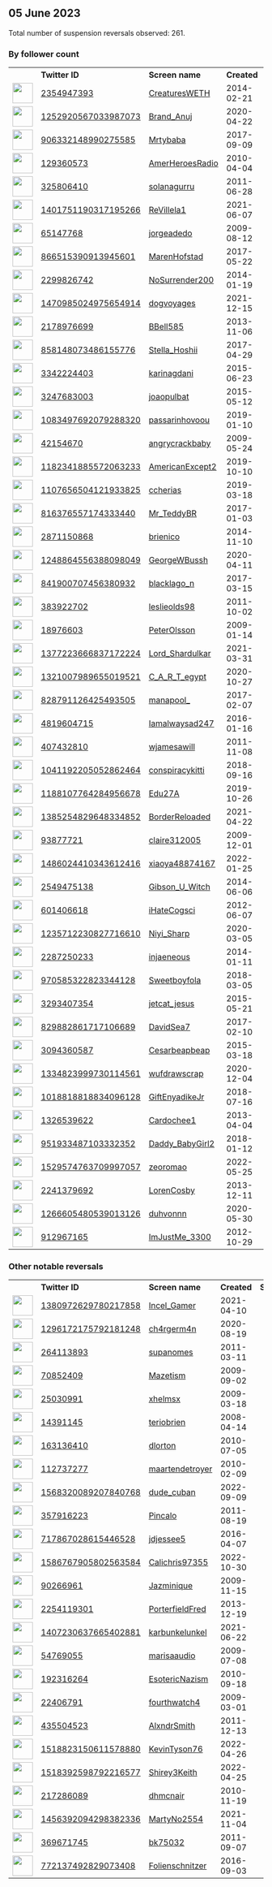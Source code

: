 
## 05 June 2023
Total number of suspension reversals observed: 261.

### By follower count
<table><tr><th></th><th align="left">Twitter ID</th><th align="left">Screen name</th>
<th align="left">Created</th><th align="left">Status</th><th align="left">Suspended</th><th align="left">Followers</th>
<tr><td><a href="https://pbs.twimg.com/profile_images/1666093471638355971/Ohqh8cWD_normal.jpg"><img src="https://pbs.twimg.com/profile_images/1666093471638355971/Ohqh8cWD_normal.jpg" width="40px" height="40px" align="center"/></a></td><td><a href="https://twitter.com/intent/user?user_id=2354947393">2354947393</a></td><td><a href="https://twitter.com/CreaturesWETH">CreaturesWETH</a></td><td>2014-02-21</td><td align="center"></td><td></td><td>119197</td></tr>
<tr><td><a href="https://pbs.twimg.com/profile_images/1398677279216046080/ReGXlqBT_normal.jpg"><img src="https://pbs.twimg.com/profile_images/1398677279216046080/ReGXlqBT_normal.jpg" width="40px" height="40px" align="center"/></a></td><td><a href="https://twitter.com/intent/user?user_id=1252920567033987073">1252920567033987073</a></td><td><a href="https://twitter.com/Brand_Anuj">Brand_Anuj</a></td><td>2020-04-22</td><td align="center"></td><td></td><td>114729</td></tr>
<tr><td><a href="https://pbs.twimg.com/profile_images/1665448837849161729/KvR-N5pc_normal.jpg"><img src="https://pbs.twimg.com/profile_images/1665448837849161729/KvR-N5pc_normal.jpg" width="40px" height="40px" align="center"/></a></td><td><a href="https://twitter.com/intent/user?user_id=906332148990275585">906332148990275585</a></td><td><a href="https://twitter.com/Mrtybaba">Mrtybaba</a></td><td>2017-09-09</td><td align="center"></td><td></td><td>50354</td></tr>
<tr><td><a href="https://pbs.twimg.com/profile_images/1143713042/twittericon_normal.PNG"><img src="https://pbs.twimg.com/profile_images/1143713042/twittericon_normal.PNG" width="40px" height="40px" align="center"/></a></td><td><a href="https://twitter.com/intent/user?user_id=129360573">129360573</a></td><td><a href="https://twitter.com/AmerHeroesRadio">AmerHeroesRadio</a></td><td>2010-04-04</td><td align="center"></td><td>2022-10-28</td><td>25053</td></tr>
<tr><td><a href="https://pbs.twimg.com/profile_images/1664077425536299009/eD0uHiUZ_normal.jpg"><img src="https://pbs.twimg.com/profile_images/1664077425536299009/eD0uHiUZ_normal.jpg" width="40px" height="40px" align="center"/></a></td><td><a href="https://twitter.com/intent/user?user_id=325806410">325806410</a></td><td><a href="https://twitter.com/solanagurru">solanagurru</a></td><td>2011-06-28</td><td align="center">🔒</td><td>2023-05-04</td><td>22892</td></tr>
<tr><td><a href="https://pbs.twimg.com/profile_images/1584533912864395266/e_bcbxLc_normal.jpg"><img src="https://pbs.twimg.com/profile_images/1584533912864395266/e_bcbxLc_normal.jpg" width="40px" height="40px" align="center"/></a></td><td><a href="https://twitter.com/intent/user?user_id=1401751190317195266">1401751190317195266</a></td><td><a href="https://twitter.com/ReVillela1">ReVillela1</a></td><td>2021-06-07</td><td align="center"></td><td></td><td>22863</td></tr>
<tr><td><a href="https://pbs.twimg.com/profile_images/1509390791419912193/K0g6B043_normal.jpg"><img src="https://pbs.twimg.com/profile_images/1509390791419912193/K0g6B043_normal.jpg" width="40px" height="40px" align="center"/></a></td><td><a href="https://twitter.com/intent/user?user_id=65147768">65147768</a></td><td><a href="https://twitter.com/jorgeadedo">jorgeadedo</a></td><td>2009-08-12</td><td align="center"></td><td>2022-08-23</td><td>14831</td></tr>
<tr><td><a href="https://pbs.twimg.com/profile_images/1383589404426399746/2hkKp706_normal.jpg"><img src="https://pbs.twimg.com/profile_images/1383589404426399746/2hkKp706_normal.jpg" width="40px" height="40px" align="center"/></a></td><td><a href="https://twitter.com/intent/user?user_id=866515390913945601">866515390913945601</a></td><td><a href="https://twitter.com/MarenHofstad">MarenHofstad</a></td><td>2017-05-22</td><td align="center"></td><td>2022-12-31</td><td>13169</td></tr>
<tr><td><a href="https://pbs.twimg.com/profile_images/1391915541619687426/Kp5yMemu_normal.jpg"><img src="https://pbs.twimg.com/profile_images/1391915541619687426/Kp5yMemu_normal.jpg" width="40px" height="40px" align="center"/></a></td><td><a href="https://twitter.com/intent/user?user_id=2299826742">2299826742</a></td><td><a href="https://twitter.com/NoSurrender200">NoSurrender200</a></td><td>2014-01-19</td><td align="center"></td><td>2022-06-25</td><td>12583</td></tr>
<tr><td><a href="https://pbs.twimg.com/profile_images/1519368514137640960/Q9MPxkxC_normal.jpg"><img src="https://pbs.twimg.com/profile_images/1519368514137640960/Q9MPxkxC_normal.jpg" width="40px" height="40px" align="center"/></a></td><td><a href="https://twitter.com/intent/user?user_id=1470985024975654914">1470985024975654914</a></td><td><a href="https://twitter.com/dogvoyages">dogvoyages</a></td><td>2021-12-15</td><td align="center"></td><td>2022-08-03</td><td>10814</td></tr>
<tr><td><a href="https://pbs.twimg.com/profile_images/1659688882135351297/MIlQ7ckv_normal.jpg"><img src="https://pbs.twimg.com/profile_images/1659688882135351297/MIlQ7ckv_normal.jpg" width="40px" height="40px" align="center"/></a></td><td><a href="https://twitter.com/intent/user?user_id=2178976699">2178976699</a></td><td><a href="https://twitter.com/BBell585">BBell585</a></td><td>2013-11-06</td><td align="center"></td><td>2023-04-17</td><td>10177</td></tr>
<tr><td><a href="https://pbs.twimg.com/profile_images/1599200540113612801/52xPXGd1_normal.jpg"><img src="https://pbs.twimg.com/profile_images/1599200540113612801/52xPXGd1_normal.jpg" width="40px" height="40px" align="center"/></a></td><td><a href="https://twitter.com/intent/user?user_id=858148073486155776">858148073486155776</a></td><td><a href="https://twitter.com/Stella_Hoshii">Stella_Hoshii</a></td><td>2017-04-29</td><td align="center"></td><td>2023-05-27</td><td>10050</td></tr>
<tr><td><a href="https://pbs.twimg.com/profile_images/1349329567509585923/-XIiQ_x6_normal.jpg"><img src="https://pbs.twimg.com/profile_images/1349329567509585923/-XIiQ_x6_normal.jpg" width="40px" height="40px" align="center"/></a></td><td><a href="https://twitter.com/intent/user?user_id=3342224403">3342224403</a></td><td><a href="https://twitter.com/karinagdani">karinagdani</a></td><td>2015-06-23</td><td align="center"></td><td></td><td>7590</td></tr>
<tr><td><a href="https://pbs.twimg.com/profile_images/1426586185326018565/CgBbUOwY_normal.jpg"><img src="https://pbs.twimg.com/profile_images/1426586185326018565/CgBbUOwY_normal.jpg" width="40px" height="40px" align="center"/></a></td><td><a href="https://twitter.com/intent/user?user_id=3247683003">3247683003</a></td><td><a href="https://twitter.com/joaopulbat">joaopulbat</a></td><td>2015-05-12</td><td align="center"></td><td>2022-07-18</td><td>7040</td></tr>
<tr><td><a href="https://pbs.twimg.com/profile_images/1222312635233918976/_KtxVW3r_normal.jpg"><img src="https://pbs.twimg.com/profile_images/1222312635233918976/_KtxVW3r_normal.jpg" width="40px" height="40px" align="center"/></a></td><td><a href="https://twitter.com/intent/user?user_id=1083497692079288320">1083497692079288320</a></td><td><a href="https://twitter.com/passarinhovoou">passarinhovoou</a></td><td>2019-01-10</td><td align="center"></td><td></td><td>6301</td></tr>
<tr><td><a href="https://pbs.twimg.com/profile_images/1669296488596271105/koEzA5vA_normal.jpg"><img src="https://pbs.twimg.com/profile_images/1669296488596271105/koEzA5vA_normal.jpg" width="40px" height="40px" align="center"/></a></td><td><a href="https://twitter.com/intent/user?user_id=42154670">42154670</a></td><td><a href="https://twitter.com/angrycrackbaby">angrycrackbaby</a></td><td>2009-05-24</td><td align="center"></td><td></td><td>6250</td></tr>
<tr><td><a href="https://pbs.twimg.com/profile_images/1375852742309261315/M0cEMTjP_normal.jpg"><img src="https://pbs.twimg.com/profile_images/1375852742309261315/M0cEMTjP_normal.jpg" width="40px" height="40px" align="center"/></a></td><td><a href="https://twitter.com/intent/user?user_id=1182341885572063233">1182341885572063233</a></td><td><a href="https://twitter.com/AmericanExcept2">AmericanExcept2</a></td><td>2019-10-10</td><td align="center"></td><td>2022-10-29</td><td>6229</td></tr>
<tr><td><a href="https://pbs.twimg.com/profile_images/1667542786139193346/e6D6UCbD_normal.jpg"><img src="https://pbs.twimg.com/profile_images/1667542786139193346/e6D6UCbD_normal.jpg" width="40px" height="40px" align="center"/></a></td><td><a href="https://twitter.com/intent/user?user_id=1107656504121933825">1107656504121933825</a></td><td><a href="https://twitter.com/ccherias">ccherias</a></td><td>2019-03-18</td><td align="center"></td><td>2023-05-27</td><td>6157</td></tr>
<tr><td><a href="https://pbs.twimg.com/profile_images/1374191217236402179/iQ8-kfEf_normal.jpg"><img src="https://pbs.twimg.com/profile_images/1374191217236402179/iQ8-kfEf_normal.jpg" width="40px" height="40px" align="center"/></a></td><td><a href="https://twitter.com/intent/user?user_id=816376557174333440">816376557174333440</a></td><td><a href="https://twitter.com/Mr_TeddyBR">Mr_TeddyBR</a></td><td>2017-01-03</td><td align="center"></td><td>2022-07-03</td><td>5076</td></tr>
<tr><td><a href="https://pbs.twimg.com/profile_images/1425992056263122946/tzsYW7bW_normal.jpg"><img src="https://pbs.twimg.com/profile_images/1425992056263122946/tzsYW7bW_normal.jpg" width="40px" height="40px" align="center"/></a></td><td><a href="https://twitter.com/intent/user?user_id=2871150868">2871150868</a></td><td><a href="https://twitter.com/brienico">brienico</a></td><td>2014-11-10</td><td align="center"></td><td>2022-07-10</td><td>4950</td></tr>
<tr><td><a href="https://pbs.twimg.com/profile_images/1665833907550408704/7Xww9Xl5_normal.jpg"><img src="https://pbs.twimg.com/profile_images/1665833907550408704/7Xww9Xl5_normal.jpg" width="40px" height="40px" align="center"/></a></td><td><a href="https://twitter.com/intent/user?user_id=1248864556388098049">1248864556388098049</a></td><td><a href="https://twitter.com/GeorgeWBussh">GeorgeWBussh</a></td><td>2020-04-11</td><td align="center"></td><td></td><td>4813</td></tr>
<tr><td><a href="https://pbs.twimg.com/profile_images/1629416689883545601/3AsYXDsf_normal.jpg"><img src="https://pbs.twimg.com/profile_images/1629416689883545601/3AsYXDsf_normal.jpg" width="40px" height="40px" align="center"/></a></td><td><a href="https://twitter.com/intent/user?user_id=841900707456380932">841900707456380932</a></td><td><a href="https://twitter.com/blacklago_n">blacklago_n</a></td><td>2017-03-15</td><td align="center"></td><td>2023-05-27</td><td>4761</td></tr>
<tr><td><a href="https://pbs.twimg.com/profile_images/1665671745355804672/SY8lEVbb_normal.jpg"><img src="https://pbs.twimg.com/profile_images/1665671745355804672/SY8lEVbb_normal.jpg" width="40px" height="40px" align="center"/></a></td><td><a href="https://twitter.com/intent/user?user_id=383922702">383922702</a></td><td><a href="https://twitter.com/leslieolds98">leslieolds98</a></td><td>2011-10-02</td><td align="center"></td><td>2022-08-19</td><td>4408</td></tr>
<tr><td><a href="https://pbs.twimg.com/profile_images/639527151398711296/O1e2CPpg_normal.jpg"><img src="https://pbs.twimg.com/profile_images/639527151398711296/O1e2CPpg_normal.jpg" width="40px" height="40px" align="center"/></a></td><td><a href="https://twitter.com/intent/user?user_id=18976603">18976603</a></td><td><a href="https://twitter.com/PeterOlsson">PeterOlsson</a></td><td>2009-01-14</td><td align="center"></td><td>2023-05-27</td><td>3552</td></tr>
<tr><td><a href="https://pbs.twimg.com/profile_images/1671819828913639435/43V7ni9L_normal.jpg"><img src="https://pbs.twimg.com/profile_images/1671819828913639435/43V7ni9L_normal.jpg" width="40px" height="40px" align="center"/></a></td><td><a href="https://twitter.com/intent/user?user_id=1377223666837172224">1377223666837172224</a></td><td><a href="https://twitter.com/Lord_Shardulkar">Lord_Shardulkar</a></td><td>2021-03-31</td><td align="center"></td><td>2023-05-22</td><td>3530</td></tr>
<tr><td><a href="https://pbs.twimg.com/profile_images/1385491030632509441/2GALZf0k_normal.jpg"><img src="https://pbs.twimg.com/profile_images/1385491030632509441/2GALZf0k_normal.jpg" width="40px" height="40px" align="center"/></a></td><td><a href="https://twitter.com/intent/user?user_id=1321007989655019521">1321007989655019521</a></td><td><a href="https://twitter.com/C_A_R_T_egypt">C_A_R_T_egypt</a></td><td>2020-10-27</td><td align="center"></td><td>2023-04-13</td><td>3321</td></tr>
<tr><td><a href="https://pbs.twimg.com/profile_images/1667455527196975104/ChMSR1xk_normal.jpg"><img src="https://pbs.twimg.com/profile_images/1667455527196975104/ChMSR1xk_normal.jpg" width="40px" height="40px" align="center"/></a></td><td><a href="https://twitter.com/intent/user?user_id=828791126425493505">828791126425493505</a></td><td><a href="https://twitter.com/manapool_">manapool_</a></td><td>2017-02-07</td><td align="center"></td><td>2023-05-27</td><td>3260</td></tr>
<tr><td><a href="https://pbs.twimg.com/profile_images/1492575581455671305/ieGa2Mo4_normal.jpg"><img src="https://pbs.twimg.com/profile_images/1492575581455671305/ieGa2Mo4_normal.jpg" width="40px" height="40px" align="center"/></a></td><td><a href="https://twitter.com/intent/user?user_id=4819604715">4819604715</a></td><td><a href="https://twitter.com/Iamalwaysad247">Iamalwaysad247</a></td><td>2016-01-16</td><td align="center"></td><td>2022-05-21</td><td>3167</td></tr>
<tr><td><a href="https://pbs.twimg.com/profile_images/1238180755601108992/WojBHOqI_normal.jpg"><img src="https://pbs.twimg.com/profile_images/1238180755601108992/WojBHOqI_normal.jpg" width="40px" height="40px" align="center"/></a></td><td><a href="https://twitter.com/intent/user?user_id=407432810">407432810</a></td><td><a href="https://twitter.com/wjamesawill">wjamesawill</a></td><td>2011-11-08</td><td align="center"></td><td>2022-03-05</td><td>3092</td></tr>
<tr><td><a href="https://pbs.twimg.com/profile_images/1426551446632243204/SwLGBrxH_normal.jpg"><img src="https://pbs.twimg.com/profile_images/1426551446632243204/SwLGBrxH_normal.jpg" width="40px" height="40px" align="center"/></a></td><td><a href="https://twitter.com/intent/user?user_id=1041192205052862464">1041192205052862464</a></td><td><a href="https://twitter.com/conspiracykitti">conspiracykitti</a></td><td>2018-09-16</td><td align="center"></td><td>2022-03-13</td><td>3038</td></tr>
<tr><td><a href="https://pbs.twimg.com/profile_images/1547676105972166657/X9_hlTn6_normal.jpg"><img src="https://pbs.twimg.com/profile_images/1547676105972166657/X9_hlTn6_normal.jpg" width="40px" height="40px" align="center"/></a></td><td><a href="https://twitter.com/intent/user?user_id=1188107764284956678">1188107764284956678</a></td><td><a href="https://twitter.com/Edu27A">Edu27A</a></td><td>2019-10-26</td><td align="center"></td><td>2022-07-28</td><td>3035</td></tr>
<tr><td><a href="https://pbs.twimg.com/profile_images/1578427662812565504/1kaNR33T_normal.jpg"><img src="https://pbs.twimg.com/profile_images/1578427662812565504/1kaNR33T_normal.jpg" width="40px" height="40px" align="center"/></a></td><td><a href="https://twitter.com/intent/user?user_id=1385254829648334852">1385254829648334852</a></td><td><a href="https://twitter.com/BorderReloaded">BorderReloaded</a></td><td>2021-04-22</td><td align="center"></td><td>2023-05-27</td><td>2834</td></tr>
<tr><td><a href="https://pbs.twimg.com/profile_images/1669360087981490179/tkOvViWt_normal.jpg"><img src="https://pbs.twimg.com/profile_images/1669360087981490179/tkOvViWt_normal.jpg" width="40px" height="40px" align="center"/></a></td><td><a href="https://twitter.com/intent/user?user_id=93877721">93877721</a></td><td><a href="https://twitter.com/claire312005">claire312005</a></td><td>2009-12-01</td><td align="center"></td><td>2022-05-04</td><td>2832</td></tr>
<tr><td><a href="https://pbs.twimg.com/profile_images/1486024754331070464/t8UNF1nD_normal.jpg"><img src="https://pbs.twimg.com/profile_images/1486024754331070464/t8UNF1nD_normal.jpg" width="40px" height="40px" align="center"/></a></td><td><a href="https://twitter.com/intent/user?user_id=1486024410343612416">1486024410343612416</a></td><td><a href="https://twitter.com/xiaoya48874167">xiaoya48874167</a></td><td>2022-01-25</td><td align="center"></td><td>2023-05-27</td><td>2736</td></tr>
<tr><td><a href="https://pbs.twimg.com/profile_images/1318118447235158016/RLWdElBF_normal.jpg"><img src="https://pbs.twimg.com/profile_images/1318118447235158016/RLWdElBF_normal.jpg" width="40px" height="40px" align="center"/></a></td><td><a href="https://twitter.com/intent/user?user_id=2549475138">2549475138</a></td><td><a href="https://twitter.com/Gibson_U_Witch">Gibson_U_Witch</a></td><td>2014-06-06</td><td align="center"></td><td></td><td>2488</td></tr>
<tr><td><a href="https://pbs.twimg.com/profile_images/1485251772771979269/700AQbtU_normal.jpg"><img src="https://pbs.twimg.com/profile_images/1485251772771979269/700AQbtU_normal.jpg" width="40px" height="40px" align="center"/></a></td><td><a href="https://twitter.com/intent/user?user_id=601406618">601406618</a></td><td><a href="https://twitter.com/iHateCogsci">iHateCogsci</a></td><td>2012-06-07</td><td align="center"></td><td>2023-05-27</td><td>2477</td></tr>
<tr><td><a href="https://pbs.twimg.com/profile_images/1548243811293220870/toI1Jy1X_normal.jpg"><img src="https://pbs.twimg.com/profile_images/1548243811293220870/toI1Jy1X_normal.jpg" width="40px" height="40px" align="center"/></a></td><td><a href="https://twitter.com/intent/user?user_id=1235712230827716610">1235712230827716610</a></td><td><a href="https://twitter.com/Niyi_Sharp">Niyi_Sharp</a></td><td>2020-03-05</td><td align="center"></td><td>2022-11-16</td><td>2351</td></tr>
<tr><td><a href="https://pbs.twimg.com/profile_images/1256001105483444224/Av04nGMV_normal.jpg"><img src="https://pbs.twimg.com/profile_images/1256001105483444224/Av04nGMV_normal.jpg" width="40px" height="40px" align="center"/></a></td><td><a href="https://twitter.com/intent/user?user_id=2287250233">2287250233</a></td><td><a href="https://twitter.com/injaeneous">injaeneous</a></td><td>2014-01-11</td><td align="center"></td><td>2022-08-19</td><td>2308</td></tr>
<tr><td><a href="https://pbs.twimg.com/profile_images/1536356445138083844/awr-OGLg_normal.jpg"><img src="https://pbs.twimg.com/profile_images/1536356445138083844/awr-OGLg_normal.jpg" width="40px" height="40px" align="center"/></a></td><td><a href="https://twitter.com/intent/user?user_id=970585322823344128">970585322823344128</a></td><td><a href="https://twitter.com/Sweetboyfola">Sweetboyfola</a></td><td>2018-03-05</td><td align="center"></td><td>2023-01-28</td><td>2299</td></tr>
<tr><td><a href="https://pbs.twimg.com/profile_images/601498520323928064/cS5HhnnV_normal.jpg"><img src="https://pbs.twimg.com/profile_images/601498520323928064/cS5HhnnV_normal.jpg" width="40px" height="40px" align="center"/></a></td><td><a href="https://twitter.com/intent/user?user_id=3293407354">3293407354</a></td><td><a href="https://twitter.com/jetcat_jesus">jetcat_jesus</a></td><td>2015-05-21</td><td align="center"></td><td>2022-03-28</td><td>2136</td></tr>
<tr><td><a href="https://pbs.twimg.com/profile_images/917683058463072256/KZ3rwRDS_normal.jpg"><img src="https://pbs.twimg.com/profile_images/917683058463072256/KZ3rwRDS_normal.jpg" width="40px" height="40px" align="center"/></a></td><td><a href="https://twitter.com/intent/user?user_id=829882861717106689">829882861717106689</a></td><td><a href="https://twitter.com/DavidSea7">DavidSea7</a></td><td>2017-02-10</td><td align="center"></td><td></td><td>2004</td></tr>
<tr><td><a href="https://pbs.twimg.com/profile_images/1586853813750743043/cj9fXN1p_normal.jpg"><img src="https://pbs.twimg.com/profile_images/1586853813750743043/cj9fXN1p_normal.jpg" width="40px" height="40px" align="center"/></a></td><td><a href="https://twitter.com/intent/user?user_id=3094360587">3094360587</a></td><td><a href="https://twitter.com/Cesarbeapbeap">Cesarbeapbeap</a></td><td>2015-03-18</td><td align="center"></td><td>2022-11-20</td><td>1959</td></tr>
<tr><td><a href="https://pbs.twimg.com/profile_images/1487345477368844294/3BIwfYM6_normal.jpg"><img src="https://pbs.twimg.com/profile_images/1487345477368844294/3BIwfYM6_normal.jpg" width="40px" height="40px" align="center"/></a></td><td><a href="https://twitter.com/intent/user?user_id=1334823999730114561">1334823999730114561</a></td><td><a href="https://twitter.com/wufdrawscrap">wufdrawscrap</a></td><td>2020-12-04</td><td align="center"></td><td>2023-05-27</td><td>1870</td></tr>
<tr><td><a href="https://pbs.twimg.com/profile_images/1397521348914733056/9EIUk1-4_normal.jpg"><img src="https://pbs.twimg.com/profile_images/1397521348914733056/9EIUk1-4_normal.jpg" width="40px" height="40px" align="center"/></a></td><td><a href="https://twitter.com/intent/user?user_id=1018818818834096128">1018818818834096128</a></td><td><a href="https://twitter.com/GiftEnyadikeJr">GiftEnyadikeJr</a></td><td>2018-07-16</td><td align="center"></td><td>2022-12-02</td><td>1760</td></tr>
<tr><td><a href="https://pbs.twimg.com/profile_images/1196432318233227265/rz7InoN0_normal.jpg"><img src="https://pbs.twimg.com/profile_images/1196432318233227265/rz7InoN0_normal.jpg" width="40px" height="40px" align="center"/></a></td><td><a href="https://twitter.com/intent/user?user_id=1326539622">1326539622</a></td><td><a href="https://twitter.com/Cardochee1">Cardochee1</a></td><td>2013-04-04</td><td align="center"></td><td>2023-05-27</td><td>1665</td></tr>
<tr><td><a href="https://pbs.twimg.com/profile_images/1660700385781137412/Qyd23j2B_normal.jpg"><img src="https://pbs.twimg.com/profile_images/1660700385781137412/Qyd23j2B_normal.jpg" width="40px" height="40px" align="center"/></a></td><td><a href="https://twitter.com/intent/user?user_id=951933487103332352">951933487103332352</a></td><td><a href="https://twitter.com/Daddy_BabyGirl2">Daddy_BabyGirl2</a></td><td>2018-01-12</td><td align="center"></td><td>2023-02-04</td><td>1530</td></tr>
<tr><td><a href="https://pbs.twimg.com/profile_images/1529575132972425218/nbwP9LYr_normal.jpg"><img src="https://pbs.twimg.com/profile_images/1529575132972425218/nbwP9LYr_normal.jpg" width="40px" height="40px" align="center"/></a></td><td><a href="https://twitter.com/intent/user?user_id=1529574763709997057">1529574763709997057</a></td><td><a href="https://twitter.com/zeoromao">zeoromao</a></td><td>2022-05-25</td><td align="center"></td><td>2022-10-12</td><td>1482</td></tr>
<tr><td><a href="https://pbs.twimg.com/profile_images/378800000860136506/Zfsj4GQO_normal.jpeg"><img src="https://pbs.twimg.com/profile_images/378800000860136506/Zfsj4GQO_normal.jpeg" width="40px" height="40px" align="center"/></a></td><td><a href="https://twitter.com/intent/user?user_id=2241379692">2241379692</a></td><td><a href="https://twitter.com/LorenCosby">LorenCosby</a></td><td>2013-12-11</td><td align="center"></td><td></td><td>1394</td></tr>
<tr><td><a href="https://pbs.twimg.com/profile_images/1668938189682229255/52IrKvRT_normal.jpg"><img src="https://pbs.twimg.com/profile_images/1668938189682229255/52IrKvRT_normal.jpg" width="40px" height="40px" align="center"/></a></td><td><a href="https://twitter.com/intent/user?user_id=1266605480539013126">1266605480539013126</a></td><td><a href="https://twitter.com/duhvonnn">duhvonnn</a></td><td>2020-05-30</td><td align="center"></td><td></td><td>1386</td></tr>
<tr><td><a href="https://pbs.twimg.com/profile_images/1363450702446665730/r1CdNte7_normal.jpg"><img src="https://pbs.twimg.com/profile_images/1363450702446665730/r1CdNte7_normal.jpg" width="40px" height="40px" align="center"/></a></td><td><a href="https://twitter.com/intent/user?user_id=912967165">912967165</a></td><td><a href="https://twitter.com/ImJustMe_3300">ImJustMe_3300</a></td><td>2012-10-29</td><td align="center"></td><td>2023-03-23</td><td>1369</td></tr>
</table>

### Other notable reversals
<table><tr><th></th><th align="left">Twitter ID</th><th align="left">Screen name</th>
<th align="left">Created</th><th align="left">Status</th><th align="left">Suspended</th><th align="left">Followers</th>
<tr><td><a href="https://pbs.twimg.com/profile_images/1662902493687283713/hm3ComC4_normal.jpg"><img src="https://pbs.twimg.com/profile_images/1662902493687283713/hm3ComC4_normal.jpg" width="40px" height="40px" align="center"/></a></td><td><a href="https://twitter.com/intent/user?user_id=1380972629780217858">1380972629780217858</a></td><td><a href="https://twitter.com/Incel_Gamer">Incel_Gamer</a></td><td>2021-04-10</td><td align="center"></td><td>2023-05-27</td><td>427</td></tr>
<tr><td><a href="https://pbs.twimg.com/profile_images/1672025803859582976/f1yHEa5e_normal.jpg"><img src="https://pbs.twimg.com/profile_images/1672025803859582976/f1yHEa5e_normal.jpg" width="40px" height="40px" align="center"/></a></td><td><a href="https://twitter.com/intent/user?user_id=1296172175792181248">1296172175792181248</a></td><td><a href="https://twitter.com/ch4rgerm4n">ch4rgerm4n</a></td><td>2020-08-19</td><td align="center"></td><td>2023-05-27</td><td>927</td></tr>
<tr><td><a href="https://abs.twimg.com/sticky/default_profile_images/default_profile_normal.png"><img src="https://abs.twimg.com/sticky/default_profile_images/default_profile_normal.png" width="40px" height="40px" align="center"/></a></td><td><a href="https://twitter.com/intent/user?user_id=264113893">264113893</a></td><td><a href="https://twitter.com/supanomes">supanomes</a></td><td>2011-03-11</td><td align="center"></td><td>2023-05-29</td><td>26</td></tr>
<tr><td><a href="https://pbs.twimg.com/profile_images/1260202949424414726/92XRezPN_normal.jpg"><img src="https://pbs.twimg.com/profile_images/1260202949424414726/92XRezPN_normal.jpg" width="40px" height="40px" align="center"/></a></td><td><a href="https://twitter.com/intent/user?user_id=70852409">70852409</a></td><td><a href="https://twitter.com/Mazetism">Mazetism</a></td><td>2009-09-02</td><td align="center"></td><td>2023-05-27</td><td>80</td></tr>
<tr><td><a href="https://pbs.twimg.com/profile_images/1006409030141661184/SuqLh_RQ_normal.jpg"><img src="https://pbs.twimg.com/profile_images/1006409030141661184/SuqLh_RQ_normal.jpg" width="40px" height="40px" align="center"/></a></td><td><a href="https://twitter.com/intent/user?user_id=25030991">25030991</a></td><td><a href="https://twitter.com/xhelmsx">xhelmsx</a></td><td>2009-03-18</td><td align="center"></td><td>2023-04-09</td><td>125</td></tr>
<tr><td><a href="https://pbs.twimg.com/profile_images/52807315/headshot__edited_normal.jpg"><img src="https://pbs.twimg.com/profile_images/52807315/headshot__edited_normal.jpg" width="40px" height="40px" align="center"/></a></td><td><a href="https://twitter.com/intent/user?user_id=14391145">14391145</a></td><td><a href="https://twitter.com/teriobrien">teriobrien</a></td><td>2008-04-14</td><td align="center"></td><td>2023-05-27</td><td>1292</td></tr>
<tr><td><a href="https://pbs.twimg.com/profile_images/614180948494520320/D2AcfZh__normal.jpg"><img src="https://pbs.twimg.com/profile_images/614180948494520320/D2AcfZh__normal.jpg" width="40px" height="40px" align="center"/></a></td><td><a href="https://twitter.com/intent/user?user_id=163136410">163136410</a></td><td><a href="https://twitter.com/dlorton">dlorton</a></td><td>2010-07-05</td><td align="center"></td><td>2023-05-10</td><td>39</td></tr>
<tr><td><a href="https://abs.twimg.com/sticky/default_profile_images/default_profile_normal.png"><img src="https://abs.twimg.com/sticky/default_profile_images/default_profile_normal.png" width="40px" height="40px" align="center"/></a></td><td><a href="https://twitter.com/intent/user?user_id=112737277">112737277</a></td><td><a href="https://twitter.com/maartendetroyer">maartendetroyer</a></td><td>2010-02-09</td><td align="center"></td><td>2022-11-28</td><td>10</td></tr>
<tr><td><a href="https://pbs.twimg.com/profile_images/1622301541351755778/K2Gj6sVW_normal.jpg"><img src="https://pbs.twimg.com/profile_images/1622301541351755778/K2Gj6sVW_normal.jpg" width="40px" height="40px" align="center"/></a></td><td><a href="https://twitter.com/intent/user?user_id=1568320089207840768">1568320089207840768</a></td><td><a href="https://twitter.com/dude_cuban">dude_cuban</a></td><td>2022-09-09</td><td align="center"></td><td>2023-04-26</td><td>742</td></tr>
<tr><td><a href="https://pbs.twimg.com/profile_images/948376706112307200/_an__PQ0_normal.jpg"><img src="https://pbs.twimg.com/profile_images/948376706112307200/_an__PQ0_normal.jpg" width="40px" height="40px" align="center"/></a></td><td><a href="https://twitter.com/intent/user?user_id=357916223">357916223</a></td><td><a href="https://twitter.com/Pincalo">Pincalo</a></td><td>2011-08-19</td><td align="center"></td><td>2023-05-27</td><td>371</td></tr>
<tr><td><a href="https://pbs.twimg.com/profile_images/1173784114333396993/1dNNVdq8_normal.jpg"><img src="https://pbs.twimg.com/profile_images/1173784114333396993/1dNNVdq8_normal.jpg" width="40px" height="40px" align="center"/></a></td><td><a href="https://twitter.com/intent/user?user_id=717867028615446528">717867028615446528</a></td><td><a href="https://twitter.com/jdjessee5">jdjessee5</a></td><td>2016-04-07</td><td align="center"></td><td>2023-05-30</td><td>10</td></tr>
<tr><td><a href="https://pbs.twimg.com/profile_images/1586768101382983681/z1XVIHGl_normal.png"><img src="https://pbs.twimg.com/profile_images/1586768101382983681/z1XVIHGl_normal.png" width="40px" height="40px" align="center"/></a></td><td><a href="https://twitter.com/intent/user?user_id=1586767905802563584">1586767905802563584</a></td><td><a href="https://twitter.com/Calichris97355">Calichris97355</a></td><td>2022-10-30</td><td align="center"></td><td>2022-12-01</td><td>11</td></tr>
<tr><td><a href="https://pbs.twimg.com/profile_images/943907011510591488/d72Kc8Y2_normal.jpg"><img src="https://pbs.twimg.com/profile_images/943907011510591488/d72Kc8Y2_normal.jpg" width="40px" height="40px" align="center"/></a></td><td><a href="https://twitter.com/intent/user?user_id=90266961">90266961</a></td><td><a href="https://twitter.com/Jazminique">Jazminique</a></td><td>2009-11-15</td><td align="center"></td><td>2023-05-17</td><td>51</td></tr>
<tr><td><a href="https://pbs.twimg.com/profile_images/1289532757836791809/fRG0rvSA_normal.jpg"><img src="https://pbs.twimg.com/profile_images/1289532757836791809/fRG0rvSA_normal.jpg" width="40px" height="40px" align="center"/></a></td><td><a href="https://twitter.com/intent/user?user_id=2254119301">2254119301</a></td><td><a href="https://twitter.com/PorterfieldFred">PorterfieldFred</a></td><td>2013-12-19</td><td align="center"></td><td>2023-05-17</td><td>51</td></tr>
<tr><td><a href="https://pbs.twimg.com/profile_images/1649321632970731523/9q9Tkw6m_normal.jpg"><img src="https://pbs.twimg.com/profile_images/1649321632970731523/9q9Tkw6m_normal.jpg" width="40px" height="40px" align="center"/></a></td><td><a href="https://twitter.com/intent/user?user_id=1407230637665402881">1407230637665402881</a></td><td><a href="https://twitter.com/karbunkelunkel">karbunkelunkel</a></td><td>2021-06-22</td><td align="center"></td><td>2023-05-27</td><td>143</td></tr>
<tr><td><a href="https://abs.twimg.com/sticky/default_profile_images/default_profile_normal.png"><img src="https://abs.twimg.com/sticky/default_profile_images/default_profile_normal.png" width="40px" height="40px" align="center"/></a></td><td><a href="https://twitter.com/intent/user?user_id=54769055">54769055</a></td><td><a href="https://twitter.com/marisaaudio">marisaaudio</a></td><td>2009-07-08</td><td align="center">🔒</td><td>2023-04-28</td><td>6</td></tr>
<tr><td><a href="https://pbs.twimg.com/profile_images/1668838348902010880/3YH9yoOe_normal.jpg"><img src="https://pbs.twimg.com/profile_images/1668838348902010880/3YH9yoOe_normal.jpg" width="40px" height="40px" align="center"/></a></td><td><a href="https://twitter.com/intent/user?user_id=192316264">192316264</a></td><td><a href="https://twitter.com/EsotericNazism">EsotericNazism</a></td><td>2010-09-18</td><td align="center"></td><td>2023-06-05</td><td>908</td></tr>
<tr><td><a href="https://pbs.twimg.com/profile_images/851888867246583808/2uXHlAzr_normal.jpg"><img src="https://pbs.twimg.com/profile_images/851888867246583808/2uXHlAzr_normal.jpg" width="40px" height="40px" align="center"/></a></td><td><a href="https://twitter.com/intent/user?user_id=22406791">22406791</a></td><td><a href="https://twitter.com/fourthwatch4">fourthwatch4</a></td><td>2009-03-01</td><td align="center">🔒</td><td>2022-11-30</td><td>9</td></tr>
<tr><td><a href="https://pbs.twimg.com/profile_images/1622298389554647041/d7iRKDw6_normal.jpg"><img src="https://pbs.twimg.com/profile_images/1622298389554647041/d7iRKDw6_normal.jpg" width="40px" height="40px" align="center"/></a></td><td><a href="https://twitter.com/intent/user?user_id=435504523">435504523</a></td><td><a href="https://twitter.com/AlxndrSmith">AlxndrSmith</a></td><td>2011-12-13</td><td align="center"></td><td>2023-05-28</td><td>263</td></tr>
<tr><td><a href="https://pbs.twimg.com/profile_images/1599152349905575936/cdG16QNT_normal.jpg"><img src="https://pbs.twimg.com/profile_images/1599152349905575936/cdG16QNT_normal.jpg" width="40px" height="40px" align="center"/></a></td><td><a href="https://twitter.com/intent/user?user_id=1518823150611578880">1518823150611578880</a></td><td><a href="https://twitter.com/KevinTyson76">KevinTyson76</a></td><td>2022-04-26</td><td align="center"></td><td>2023-01-03</td><td>81</td></tr>
<tr><td><a href="https://pbs.twimg.com/profile_images/1522653373392211970/psb-0NrE_normal.jpg"><img src="https://pbs.twimg.com/profile_images/1522653373392211970/psb-0NrE_normal.jpg" width="40px" height="40px" align="center"/></a></td><td><a href="https://twitter.com/intent/user?user_id=1518392598792216577">1518392598792216577</a></td><td><a href="https://twitter.com/Shirey3Keith">Shirey3Keith</a></td><td>2022-04-25</td><td align="center"></td><td>2022-12-04</td><td>37</td></tr>
<tr><td><a href="https://pbs.twimg.com/profile_images/1094616474944061440/DoePQBpb_normal.jpg"><img src="https://pbs.twimg.com/profile_images/1094616474944061440/DoePQBpb_normal.jpg" width="40px" height="40px" align="center"/></a></td><td><a href="https://twitter.com/intent/user?user_id=217286089">217286089</a></td><td><a href="https://twitter.com/dhmcnair">dhmcnair</a></td><td>2010-11-19</td><td align="center"></td><td>2023-05-20</td><td>96</td></tr>
<tr><td><a href="https://pbs.twimg.com/profile_images/1456392392479805444/SdWi8CSv_normal.jpg"><img src="https://pbs.twimg.com/profile_images/1456392392479805444/SdWi8CSv_normal.jpg" width="40px" height="40px" align="center"/></a></td><td><a href="https://twitter.com/intent/user?user_id=1456392094298382336">1456392094298382336</a></td><td><a href="https://twitter.com/MartyNo2554">MartyNo2554</a></td><td>2021-11-04</td><td align="center"></td><td>2022-07-24</td><td>11</td></tr>
<tr><td><a href="https://abs.twimg.com/sticky/default_profile_images/default_profile_normal.png"><img src="https://abs.twimg.com/sticky/default_profile_images/default_profile_normal.png" width="40px" height="40px" align="center"/></a></td><td><a href="https://twitter.com/intent/user?user_id=369671745">369671745</a></td><td><a href="https://twitter.com/bk75032">bk75032</a></td><td>2011-09-07</td><td align="center"></td><td>2023-06-03</td><td>3</td></tr>
<tr><td><a href="https://pbs.twimg.com/profile_images/1192852361561223173/GJqJ-c9e_normal.jpg"><img src="https://pbs.twimg.com/profile_images/1192852361561223173/GJqJ-c9e_normal.jpg" width="40px" height="40px" align="center"/></a></td><td><a href="https://twitter.com/intent/user?user_id=772137492829073408">772137492829073408</a></td><td><a href="https://twitter.com/Folienschnitzer">Folienschnitzer</a></td><td>2016-09-03</td><td align="center"></td><td>2023-05-14</td><td>954</td></tr>
</table>
